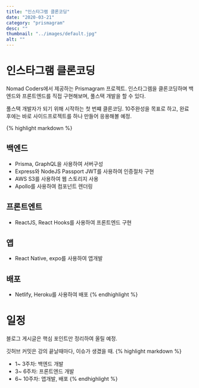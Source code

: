 ```yaml
---
title: "인스타그램 클론코딩"
date: "2020-03-21"
category: "prismagram"
desc: ""
thumbnail: "../images/default.jpg"
alt: ""
---
```


# 인스타그램 클론코딩

Nomad Coders에서 제공하는 Prismagram 프로젝트.
인스타그렘을 클론코딩하며 백엔드와 프론트엔드를 직접 구현해보며, 풀스택 개발을 할 수 있다.

풀스택 개발자가 되기 위해 시작하는 첫 번쨰 클론코딩.
10주완성을 목표로 하고, 완료 후에는 바로 사이드프로젝트를 하나 만들어 응용해볼 예정.

{% highlight markdown %}

## 백엔드

- Prisma, GraphQL을 사용하여 서버구성
- Express와 NodeJS Passport JWT를 사용하여 인증절차 구현
- AWS S3를 사용하여 웹 스토리지 사용
- Apollo를 사용하여 컴포넌트 렌더링

## 프론트엔트

- ReactJS, React Hooks를 사용하여 프론트엔드 구현

## 앱

- React Native, expo를 사용하여 앱개발

## 배포

- Netlify, Heroku를 사용하여 배포
  {% endhighlight %}

# 일정

블로그 게시글은 핵심 포인트만 정리하여 올릴 예정.

깃허브 커밋은 강의 끝날때마다, 이슈가 생겼을 때.
{% highlight markdown %}

- 1~ 3주차: 백엔드 개발
- 3~ 6주차: 프론트엔드 개발
- 6~ 10주차: 앱개발, 배포
  {% endhighlight %}

